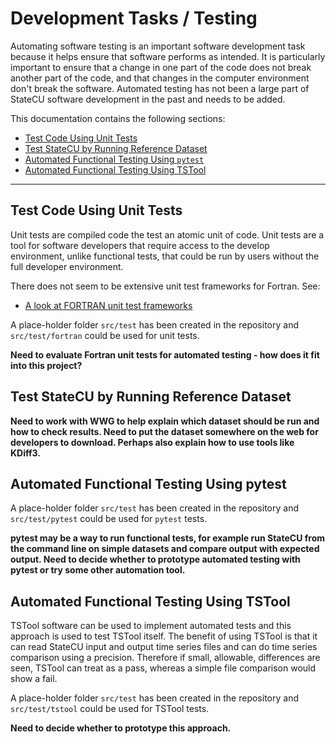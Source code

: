 # Development Tasks / Testing

Automating software testing is an important software development task because it helps ensure that software performs as intended.
It is particularly important to ensure that a change in one part of the code does not break another part of the code,
and that changes in the computer environment don't break the software.
Automated testing has not been a large part of StateCU software development in the past and needs to be added.

This documentation contains the following sections:

* [Test Code Using Unit Tests](#test-code-using-unit-tests)
* [Test StateCU by Running Reference Dataset](#test-statecu-by-running-reference-dataset)
* [Automated Functional Testing Using `pytest`](#automated-functional-testing-using-pytest)
* [Automated Functional Testing Using TSTool](#automated-functional-testing-using-tstool)

----------------

## Test Code Using Unit Tests

Unit tests are compiled code the test an atomic unit of code.
Unit tests are a tool for software developers that require access to the develop environment,
unlike functional tests, that could be run by users without the full developer environment.

There does not seem to be extensive unit test frameworks for Fortran.  See:

* [A look at FORTRAN unit test frameworks](https://www.software.ac.uk/blog/2016-09-28-look-fortran-unit-test-frameworks)

A place-holder folder `src/test` has been created in the repository and `src/test/fortran` could be used for unit tests.

**Need to evaluate Fortran unit tests for automated testing - how does it fit into this project?**

## Test StateCU by Running Reference Dataset

**Need to work with WWG to help explain which dataset should be run and how to check results.
Need to put the dataset somewhere on the web for developers to download.
Perhaps also explain how to use tools like KDiff3.**

## Automated Functional Testing Using pytest

A place-holder folder `src/test` has been created in the repository and `src/test/pytest` could be used for `pytest` tests.

**pytest may be a way to run functional tests, for example run StateCU from the command line
on simple datasets and compare output with expected output.  Need to decide whether to prototype automated testing with pytest or
try some other automation tool.**

## Automated Functional Testing Using TSTool

TSTool software can be used to implement automated tests and this approach is used to test TSTool itself.
The benefit of using TSTool is that it can read StateCU input and output time series files and can do time series 
comparison using a precision.
Therefore if small, allowable, differences are seen, TSTool can treat as a pass,
whereas a simple file comparison would show a fail.

A place-holder folder `src/test` has been created in the repository and `src/test/tstool` could be used for TSTool tests.

**Need to decide whether to prototype this approach.**
